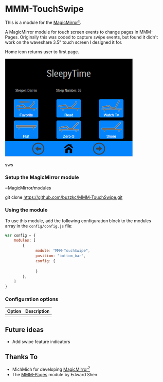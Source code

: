 # MMM-TouchSwipe
This is a module for the [MagicMirror²](https://github.com/MichMich/MagicMirror/).

A MagicMirror module for touch screen events to change pages in MMM-Pages. Originally this was coded to capture swipe events, but found it didn't work on the waveshare 3.5" touch screen I designed it for.

Home icon returns user to first page.

![](./images/MMM-TouchSwipe.png)

sws
### Setup the MagicMirror module
~MagicMirror/modules

git clone https://github.com/buzzkc/MMM-TouchSwipe.git


### Using the module

To use this module, add the following configuration block to the modules array in the `config/config.js` file:
```js
var config = {
    modules: [
        {
              module: "MMM-TouchSwipe",
              position: "bottom_bar",
              config: {
      
              }
        },
    ]
}
```

### Configuration options

| Option            | Description
|-----------------  |-----------
|                   |

## Future ideas
* Add swipe feature indicators

## Thanks To
* MichMich for developing [MagicMirror<sup>2</sup>](https://github.com/MichMich/MagicMirror)
* The [MMM-Pages](https://github.com/edward-shen/MMM-pages) module by Edward Shen
